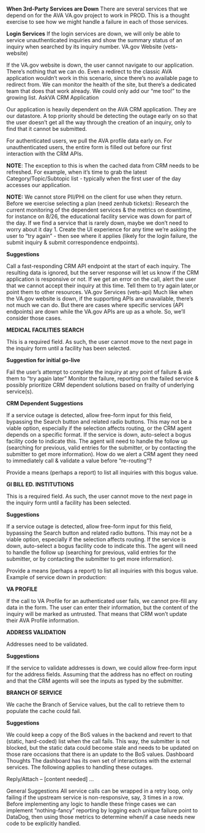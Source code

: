 **When 3rd-Party Services are Down**
There are several services that we depend on for the AVA VA.gov project to work in PROD. This is a thought exercise to see how we might handle a failure in each of those services.


**Login Services**
If the login services are down, we will only be able to service unauthenticated inquiries and show the summary status of an inquiry when searched by its inquiry number.
VA.gov Website (vets-website)

If the VA.gov website is down, the user cannot navigate to our application. There’s nothing that we can do. Even a redirect to the classic AVA application wouldn’t work in this scenario, since there’s no available page to redirect from. We can monitor the health of the site, but there’s a dedicated team that does that work already. We could only add our “me too!” to the growing list.
AskVA CRM Application

Our application is heavily dependent on the AVA CRM application. They are our datastore. A top priority should be detecting the outage early on so that the user doesn’t get all the way through the creation of an inquiry, only to find that it cannot be submitted.

For authenticated users, we pull the AVA profile data early on. For unauthenticated users, the entire form is filled out before our first interaction with the CRM APIs.

**NOTE**: The exception to this is when the cached data from CRM needs to be refreshed. For example, when it’s time to grab the latest Category/Topic/Subtopic list - typically when the first user of the day accesses our application.

**NOTE:** We cannot store PII/PHI on the client for use when they return.
Before we exercise selecting a plan (need zenhub tickets):
Research the current monitoring of the dependent services & the metrics on downtime, for instance on 8/26, the educational facility service was down for part of the day.  If we find a service that is rarely down, maybe we don’t need to worry about it day 1. 
Create the UI experience for any time we’re asking the user to “try again” - then see where it applies (likely for the login failure, the submit inquiry & submit correspondence endpoints). 


**Suggestions**

Call a fast-responding CRM API endpoint at the start of each inquiry. The resulting data is ignored, but the server response will let us know if the CRM application is responsive or not. If we get an error on the call, alert the user that we cannot accept their inquiry at this time. Tell them to try again later,or point them to other resources.
VA.gov Services (vets-api)
Much like when the VA.gov website is down, if the supporting APIs are unavailable, there’s not much we can do. But there are cases where specific services (API endpoints) are down while the VA.gov APIs are up as a whole. So, we’ll consider those cases.

**MEDICAL FACILITIES SEARCH**

This is a required field. As such, the user cannot move to the next page in the inquiry form until a facility has been selected.

**Suggestion for initial go-live**

Fail the user’s attempt to complete the inquiry at any point of failure & ask them to “try again later”
Monitor the failure, reporting on the failed service & possibly prioritize CRM dependent solutions based on frailty of underlying service(s).


**CRM Dependent Suggestions**

If a service outage is detected, allow free-form input for this field, bypassing the Search button and related radio buttons. This may not be a viable option, especially if the selection affects routing, or the CRM agent depends on a specific format.
If the service is down, auto-select a bogus facility code to indicate this. The agent will need to handle the follow up (searching for previous, valid entries for the submitter, or by contacting the submitter to get more information).  How do we alert a CRM agent they need to immediately call & validate a value before “re-routing”?

Provide a means (perhaps a report) to list all inquiries with this bogus value.

**GI BILL ED. INSTITUTIONS**

This is a required field. As such, the user cannot move to the next page in the inquiry form until a facility has been selected.

**Suggestions**

If a service outage is detected, allow free-form input for this field, bypassing the Search button and related radio buttons. This may not be a viable option, especially if the selection affects routing.
If the service is down, auto-select a bogus facility code to indicate this. The agent will need to handle the follow up (searching for previous, valid entries for the submitter, or by contacting the submitter to get more information).

Provide a means (perhaps a report) to list all inquiries with this bogus value.
Example of service down in production:



**VA PROFILE**

If the call to VA Profile for an authenticated user fails, we cannot pre-fill any data in the form. The user can enter their information, but the content of the inquiry will be marked as untrusted. That means that CRM won’t update their AVA Profile information.

**ADDRESS VALIDATION**

Addresses need to be validated.

**Suggestions**

If the service to validate addresses is down, we could allow free-form input for the address fields. Assuming that the address has no effect on routing and that the CRM agents will see the inputs as typed by the submitter.

**BRANCH OF SERVICE**

We cache the Branch of Service values, but the call to retrieve them to populate the cache could fail.

**Suggestions**

We could keep a copy of the BoS values in the backend and revert to that (static, hard-coded) list when the call fails. This way, the submitter is not blocked, but the static data could become stale and needs to be updated on those rare occasions that there is an update to the BoS values.
Dashboard Thoughts
The dashboard has its own set of interactions with the external services. The following applies to handling these outages.

Reply/Attach – [content needed]
…

General Suggestions
All service calls can be wrapped in a retry loop, only failing if the upstream service is non-responsive, say, 3 times in a row.
Before implementing any logic to handle these fringe cases we can implement “nothing-fancy” reporting by logging each unique failure point to DataDog, then using those metrics to determine when/if a case needs new code to be explicitly handled.


